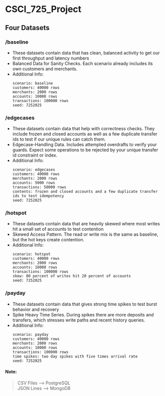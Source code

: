# CSCI_725_Project
## Four Datasets
### /baseline
- These datasets contain data that has clean, balanced activity to get our first throughput and latency numbers
- Balanced Data for Sanity Checks. Each scenario already includes its own customers and merchants.
- Additional Info:
    ```
    scenario: baseline
    customers: 40000 rows
    merchants: 2000 rows
    accounts: 10000 rows
    transactions: 100000 rows
    seed: 7252025
    ```
### /edgecases
- These datasets contain data that help with correctness checks. They include frozen and closed accounts as well as a few duplicate transfer ids to test if our unique rules can catch them.
- Edgecase-Handling Data. Includes attempted overdrafts to verify your guards. Expect some operations to be rejected by your unique transfer id constraint or index.
- Additional Info:
    ```
    scenario: edgecases
    customers: 40000 rows
    merchants: 2000 rows
    accounts: 5000 rows
    transactions: 50000 rows
    contents: frozen and closed accounts and a few duplicate transfer ids to test idempotency
    seed: 7252025
    ```
### /hotspot
- These datasets contain data that are heavily skewed where most writes hit a small set of accounts to test contention
- Skewed Access Pattern. The read or write mix is the same as baseline, but the hot keys create contention.
- Additional Info:
    ```
    scenario: hotspot
    customers: 40000 rows
    merchants: 2000 rows
    accounts: 10000 rows
    transactions: 100000 rows
    skew: 80 percent of writes hit 20 percent of accounts
    seed: 7252025
    ```
### /payday
- These datasets contain data that gives strong time spikes to test burst behavior and recovery
- Spike Heavy Time Series. During spikes there are more deposits and transfers, which stresses write paths and recent history queries.
- Additional Info:
    ```
    scenario: payday
    customers: 40000 rows
    merchants: 2000 rows
    accounts: 10000 rows
    transactions: 100000 rows
    time spikes: two day spikes with five times arrival rate
    seed: 7252025
    ```

#### Note: 
> CSV Files --> PostgreSQL\
> JSON Lines --> MongoDB